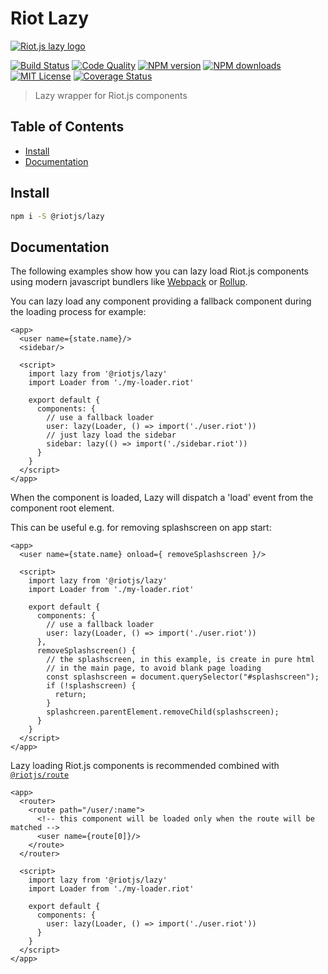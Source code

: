 # Riot Lazy

[![Riot.js lazy logo](https://raw.githubusercontent.com/riot/branding/main/lazy/lazy-horizontal.svg)](https://github.com/riot/lazy/)

[![Build Status][ci-image]][ci-url] [![Code Quality][codeclimate-image]][codeclimate-url] [![NPM version][npm-version-image]][npm-url] [![NPM downloads][npm-downloads-image]][npm-url] [![MIT License][license-image]][license-url] [![Coverage Status][coverage-image]][coverage-url]

> Lazy wrapper for Riot.js components


## Table of Contents

- [Install](#install)
- [Documentation](#documentation)

## Install

```sh
npm i -S @riotjs/lazy
```

## Documentation

The following examples show how you can lazy load Riot.js components using modern javascript bundlers like [Webpack](https://webpack.js.org/) or [Rollup](https://rollupjs.org/).

You can lazy load any component providing a fallback component during the loading process for example:

```riot
<app>
  <user name={state.name}/>
  <sidebar/>

  <script>
    import lazy from '@riotjs/lazy'
    import Loader from './my-loader.riot'

    export default {
      components: {
        // use a fallback loader
        user: lazy(Loader, () => import('./user.riot'))
        // just lazy load the sidebar
        sidebar: lazy(() => import('./sidebar.riot'))
      }
    }
  </script>
</app>
```

When the component is loaded, Lazy will dispatch a 'load' event from the component root element.

This can be useful e.g. for removing splashscreen on app start:

```riot
<app>
  <user name={state.name} onload={ removeSplashscreen }/>

  <script>
    import lazy from '@riotjs/lazy'
    import Loader from './my-loader.riot'

    export default {
      components: {
        // use a fallback loader
        user: lazy(Loader, () => import('./user.riot'))
      },
      removeSplashscreen() {
        // the splashscreen, in this example, is create in pure html
        // in the main page, to avoid blank page loading
        const splashscreen = document.querySelector("#splashscreen");
        if (!splashscreen) {
          return;
        }
        splashcreen.parentElement.removeChild(splashscreen);
      }
    }
  </script>
</app>
```

Lazy loading Riot.js components is recommended combined with [`@riotjs/route`](https://github.com/riot/route)

```riot
<app>
  <router>
    <route path="/user/:name">
      <!-- this component will be loaded only when the route will be matched -->
      <user name={route[0]}/>
    </route>
  </router>

  <script>
    import lazy from '@riotjs/lazy'
    import Loader from './my-loader.riot'

    export default {
      components: {
        user: lazy(Loader, () => import('./user.riot'))
      }
    }
  </script>
</app>
```

[ci-image]:https://img.shields.io/github/workflow/status/riot/lazy/test?style=flat-square
[ci-url]:https://github.com/riot/lazy/actions

[license-image]:http://img.shields.io/badge/license-MIT-000000.svg?style=flat-square
[license-url]:LICENSE.txt

[npm-version-image]:http://img.shields.io/npm/v/@riotjs/lazy.svg?style=flat-square
[npm-downloads-image]:http://img.shields.io/npm/dm/@riotjs/lazy.svg?style=flat-square
[npm-url]:https://npmjs.org/package/@riotjs/lazy

[coverage-image]:https://img.shields.io/coveralls/riot/lazy/main.svg?style=flat-square
[coverage-url]:https://coveralls.io/github/riot/lazy/?branch=main

[codeclimate-image]:https://api.codeclimate.com/v1/badges/be8992e6e7549e6b72a1/maintainability
[codeclimate-url]:https://codeclimate.com/github/riot/lazy/maintainability
